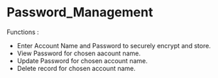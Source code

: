 # Password_Management
Functions :

- Enter Account Name and Password to securely encrypt and store.
- View Password for chosen aacount name.
- Update Password for chosen account name.
- Delete record for chosen account name.
